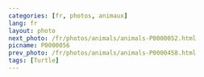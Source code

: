 ```yaml
---
categories: [fr, photos, animaux]
lang: fr
layout: photo
next_photo: /fr/photos/animals/animals-P0000052.html
picname: P0000056
prev_photo: /fr/photos/animals/animals-P0000458.html
tags: [Turtle]
---
```

